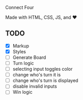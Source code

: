 Connect Four

Made with HTML, CSS, JS, and :heart:

## TODO
- [X] Markup
- [x] Styles
- [ ] Generate Board
- [ ] Turn logic
- [ ] selecting input toggles color
- [ ] change who's turn it is
- [ ] change who's turn is displayed
- [ ] disable invalid inputs
- [ ] Win logic 